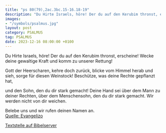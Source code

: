 ```yaml
---
title: "ps 80(79),2ac.3bc.15-16.18-19"
description: "Du Hirte Israels, höre! Der du auf den Kerubim thronst, erscheine! Wecke deine gewaltige Kraft und komm zu unserer Rettung!  Gott der Heerscharen, kehre doch zurück,  blicke vom Himmel herab und sieh,  sorge für diesen Weinstock! Beschütze, was deine Rechte gepflanzt hat,   un...."
images:
- "/symbols/psalmus.jpg"
layout: post
category: PSALMUS
tag: PSALMUS
date: 2023-12-16 08:00:00 +0100
---
```

Du Hirte Israels, höre!
Der du auf den Kerubim thronst, erscheine!
Wecke deine gewaltige Kraft
und komm zu unserer Rettung!

Gott der Heerscharen, kehre doch zurück, 
blicke vom Himmel herab und sieh, 
sorge für diesen Weinstock!
Beschütze, was deine Rechte gepflanzt hat, 

und den Sohn, den du dir stark gemacht!
Deine Hand sei über dem Mann zu deiner Rechten, 
über dem Menschensohn, den du dir stark gemacht.<!--more-->
Wir werden nicht von dir weichen. 

Belebe uns und wir rufen deinen Namen an.<br>
[Quelle: Evangelizo](https://evangeliumtagfuertag.org/DE/gospel)

[Textstelle auf Bibelserver](https://www.bibleserver.com/EU/ps80(79),2ac.3bc.15-16.18-19)
